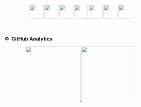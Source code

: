 

<p align="center">
  <img src="https://github.com/user-attachments/assets/43c970e3-8b76-4f2b-bcfc-25fd9918f00b" height="auto" width="45">
  <img src="https://github.com/ImanMontajabi/ImanMontajabi/assets/52942515/bededbca-725f-4bf7-9749-1a07d887ca07" height="auto" width="45">
  <img src="https://github.com/ImanMontajabi/ImanMontajabi/assets/52942515/16a9db45-a8eb-4ae3-aec2-335c288cbc0d" height="auto" width="45">
  <img src="https://github.com/user-attachments/assets/838d486b-bdd1-40d0-9643-79cb741c58af" height="auto" width="45">
  <img src="https://github.com/user-attachments/assets/76016052-b002-4c5d-89e2-0d12a9d66a4c" height="auto" width="45">  
  <img src="https://github.com/user-attachments/assets/a72da488-d89f-4e40-820b-740fcbec1f71" height="auto" width="45">
  <img src="https://github.com/user-attachments/assets/697af594-6c74-4a6a-bbe1-56b59ec709ec" height="auto" width="45">
</p>

</br>

### ⚙️ &nbsp;GitHub Analytics

<p align="center">
<a href="https://github.com/AVS1508">
  <img height="180em" src="https://github-readme-stats-eight-theta.vercel.app/api?username=ImanMontajabi&show_icons=true&theme=algolia&include_all_commits=true&count_private=true"/>
  <img height="180em" src="https://github-readme-stats-eight-theta.vercel.app/api/top-langs/?username=ImanMontajabi&layout=compact&langs_count=8&theme=algolia"/>
</a>
</p>


